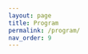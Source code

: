 ```yaml
---
layout: page
title: Program
permalink: /program/
nav_order: 9
---
```

<!-- TBD: Add explanation of model evaluation metrics 

<style>
/* scope styles to this page only */
.program { font-family: Arial, sans-serif; }
.program h2 { margin-top: 0; }
.program .header-info {
  background-color: #f2f2f2;
  padding: 10px;
  border-radius: 5px;
  display: inline-block;
  margin-bottom: 20px;
}
.program .header-info strong { display: inline-block; width: 90px; }
.program table { width: 100%; border-collapse: collapse; margin-top: 20px; }
.program th, .program td { border: 1px solid #ddd; padding: 10px; vertical-align: top; }
.program th { background-color: #f9f9f9; text-align: left; }
.program ul { margin: 5px 0; padding-left: 20px; }
.program em { display: block; margin-top: 5px; font-style: italic; }
</style>

<div class="program">
  <div class="header-info">
    <p><strong>Date:</strong> April 10, 2025</p>
    <p><strong>Location:</strong> Aula IMT 1 – IMT Campus</p>
  </div>

  <table>
    <thead>
      <tr>
        <th>Timing</th>
        <th>Content</th>
      </tr>
    </thead>
    <tbody>
      <tr>
        <td>14:30 – 14:35</td>
        <td><strong>Opening</strong></td>
      </tr>
      <tr>
        <td>14:35 – 15:15</td>
        <td>
          <strong>Keynote Talk</strong><br>
          <strong>Title:</strong> From Toponym Resolution to Advanced Models of Spatial Grounding: Past, Present and (One Possible) Future<br>
          <strong>Speaker:</strong> Jochen L. Leidner
        </td>
      </tr>
      <tr>
        <td>15:15 – 16:00</td>
        <td>
          <strong>Paper Session I</strong>
          <ul>
            <li>
              <strong>Comparing Geospatiality of Topics Between Geotag- and Geoparsing-based Geolocations</strong><br>
              <em>Presenters: Johannes Mast, Richard Lemoine Rodriguez, Vanessa Rittlinger, Christian Geiss, and Hannes Taubenböck</em>
            </li>
            <li>
              <strong>Extracting Spatial Entities Involved in the Description of a Movement Action Using Deep Learning Methods: A Comparative Study of Three Models</strong><br>
              <em>Presenters: Abdelkirm Tafer and Mauro Gaio</em>
            </li>
            <li>
              <strong>A Geoparsing Pipeline for Multilingual Social Media Posts from Ukraine</strong> (Online)<br>
              <em>Presenters: Maxim Mironov, Alexander Marquard, Daniel Racek, Christian Heumann, Paul W. Thurner, and Matthias Aßenmacher</em>
            </li>
          </ul>
        </td>
      </tr>
      <tr>
        <td>16:00 – 16:30</td>
        <td><strong>Coffee Break</strong></td>
      </tr>
      <tr>
        <td>16:30 – 16:55</td>
        <td>
          <strong>Industry Session</strong> (Online)<br>
          <strong>Title:</strong> Automatic geolocation and map-based retrieval of unstructured geoscience documents using weighted spatial statistics, novel user interfaces, and Elasticsearch<br>
          <em>Presenters: Peter Bormann, Alwyn Rowlands and Jesse Lord</em>
        </td>
      </tr>
      <tr>
        <td>16:55 – 17:55</td>
        <td>
          <strong>Paper Session II</strong>
          <ul>
            <li>
              <strong>Biased Geolocation in LLMs: Experiments on Probing LLMs for Geographic Knowledge and Reasoning</strong><br>
              <em>Presenters: Mila Stillman and Anna Kruspe</em>
            </li>
            <li>
              <strong>Scalable Toponym Resolution with LLMs: Speed and Accuracy Optimizations</strong><br>
              <em>Presenters: Xuke Hu, Jens Kersten, and Friederike Klan</em>
            </li>
            <li>
              <strong>Assessing Performance in Extracting Topological, Direction, and Distance Spatial Relations from Reddit Using LLMs</strong><br>
              <em>Presenters: Paddy Smith, Ed Manley, and Myles Gould</em>
            </li>
            <li>
              <strong>Generating Synthetic Oracle Datasets to Analyze Noise Impact: A Study on Building Function Classification Using Tweets</strong><br>
              <em>Presenters: Shanshan Bai, Anna Kruspe, and Xiaoxiang Zhu</em>
            </li>
          </ul>
        </td>
      </tr>
      <tr>
        <td>17:55 – 18:00</td>
        <td><strong>Closing</strong></td>
      </tr>
    </tbody>
  </table>
</div>
-->
